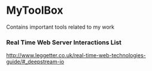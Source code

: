 # MyToolBox
Contains important tools related to my work

### Real Time Web Server Interactions List 
http://www.leggetter.co.uk/real-time-web-technologies-guide/#_deepstream-io
